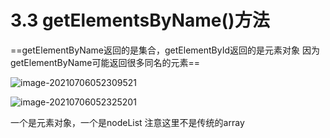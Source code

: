 # 3.3 getElementsByName()方法





==getElementByName返回的是集合，getElementById返回的是元素对象 因为getElementByName可能返回很多同名的元素==

![image-20210706052309521](/home/stevenzhang/home/git/gitbook_backup/image/image-20210706052309521.png)



![image-20210706052325201](/home/stevenzhang/home/git/gitbook_backup/image/image-20210706052325201.png)



一个是元素对象，一个是nodeList 注意这里不是传统的array

















